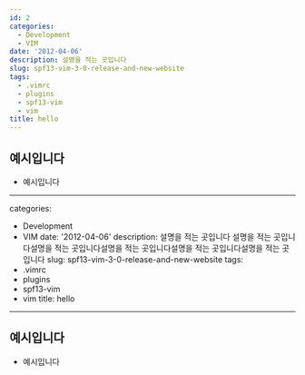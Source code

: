 ```yaml
---
id: 2
categories:
  - Development
  - VIM
date: '2012-04-06'
description: 설명을 적는 곳입니다
slug: spf13-vim-3-0-release-and-new-website
tags:
  - .vimrc
  - plugins
  - spf13-vim
  - vim
title: hello
---
```


## 예시입니다

- 예시입니다

---

categories:

- Development
- VIM
  date: '2012-04-06'
  description: 설명을 적는 곳입니다 설명을 적는 곳입니다설명을 적는 곳입니다설명을 적는 곳입니다설명을 적는 곳입니다설명을 적는 곳입니다
  slug: spf13-vim-3-0-release-and-new-website
  tags:
- .vimrc
- plugins
- spf13-vim
- vim
  title: hello

---

## 예시입니다

- 예시입니다
